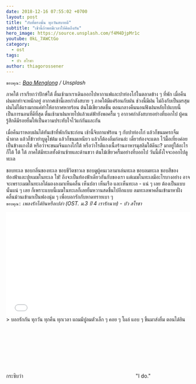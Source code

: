 ```yaml
---
date: 2018-12-16 07:55:02 +0700
layout: post
title: "กับที่ตรงนั้น ทุกวันสบายดี"
subtitle: "เช้านี้ถ้าพอมีเวลาให้คิดถึงกัน"
hero_image: https://source.unsplash.com/f4M4DjpMr1c
youtube: 0kL_7AWCtGo
category:
  - ost
tags:
  - บัว สโรชา
author: thiagorossener
---
```

`ขอบคุณ:` *[Bao Menglong](https://unsplash.com/@__menglong) / Unsplash*

ภาคใต้ เราเรียกว่าปักษ์ใต้ ตื่นเช้ามาเราเดินออกไปหากาแฟและปาท่องโก๋ในตลาดข้าง ๆ ที่พัก เมื่อคืนฝนตกท่าจะหนักอยู่ อากาศเช้านี้เลยกำลังสบาย ๆ ภาคใต้มีแค่ร้อนกับฝน ช่วงนี้มีฝน ไม่ถึงกับเป็นมรสุม ฝนไม่ได้แรงมากแค่ทำให้อากาศหายร้อน ต้นไม้เขียวสดชื่น ตอนกลางคืนนอนฟังฝนหลับไปแบบนี้เป็นการนอนที่ดีที่สุด ตื่นเช้ามาฝนหายไปแล้วแต่ฟ้ายังพอครื้ม ๆ อากาศกำลังสบายอย่างที่บอกไป ผู้คนรู้สึกดีมีรอยยิ้มให้เป็นความประทับใจไว้แก่กันและกัน

เมื่อคืนเราหลบฝนได้ทันเข้าที่พักกันซะก่อน เช้านี้จิบกาแฟร้อน ๆ กับปาท่องโก๋ แล้วก็ขนมครกจิ้มน้ำตาล แล้วก็ข้าวยำบูดูไข่ต้ม แล้วก็ขนมเหนียว แล้วก็ต้องอิ่มก่อนล่ะ เดี๋ยวท้องจะแตก ไว้มื้อเที่ยงค่อยเป็นข้างแกงใต้ หรือว่าจะขนมจีนแกงไก่ใต้ หรือว่าโรตีแกงเนื้อร้านอาหารมุสลิมใต้ดีนะ? มาอยู่ใต้อะไรก็ใต้ ใต้ ใต้ ภาคใต้มีทะเลทั้งด้านซ้ายและด้านขวา ต้นไม้เขียวครื้มอย่างที่บอกไป วันนี้ตั้งใจจะออกไปดูทะเล

ชอบทะเล ชอบกลิ่นของทะเล ชอบชีวิตชาวเล ชอบดูผู้คนเวลามาเล่นทะเล ชอบลมทะเล ชอบสีของท้องฟ้าและปุยเมฆในทะเล ใช่! ถึงจะเป็นท้องฟ้าเดียวกันกับของเรา แต่เมฆในทะเลมีอะไรบางอย่าง อาจจะเพราะเมฆในทะเลได้มองลงมาเห็นคลื่น เห็นปลา เห็นเรือ และเห็นทะเล - แน่ ๆ เลย ต้องเป็นแบบนั้นแน่ ๆ เลย ก็เพราะแบบนี้เมฆในทะเลก็เลยยิ้มหวานสดชื่นไปอีกแบบ ลมทะเลพาคลื่นเข้ามาหาฝั่ง คลื่นม้วนเข้ามาเป็นฟองนุ่ม ๆ เพื่อบอกรักกับหาดทรายเบา ๆ\
`ขอบคุณ:` *เพลงรักได้ยินหรือเปล่า (OST. ม.3 ปี 4 เรารักนาย) - บัว สโรชา*

<div style="position:relative;width:100%;height:0;padding-bottom:56.25%;">
<iframe style="width:100%;height:100%;position:absolute;top:0;left:0;" src="{{ "https://www.youtube.com/embed/" | append: page.youtube }}" frameborder="0" allow="autoplay; encrypted-media" allowfullscreen>
</iframe>
</div>
> บอกรักกัน ทุกวัน ทุกคืน ทุกเวลา แถมมีปูลมตัวเล็ก ๆ คอย ๆ โผล่ แอบ ๆ ขึ้นมาส่งยิ้ม ตอนได้ยินกระซิบว่า <svg class="love"><use xlink:href="#icon-heart"></use></svg> "I do."
